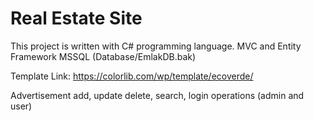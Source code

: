 # Real Estate Site
 This project is written with C# programming language.
 MVC and Entity Framework
 MSSQL (Database/EmlakDB.bak)
 
 Template Link: https://colorlib.com/wp/template/ecoverde/
 
 Advertisement add, update delete, search, login operations (admin and user)
